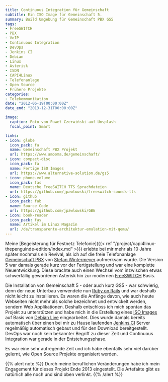 ```yaml
---
title: Continuous Integration für Gemeinschaft
subtitle: Ein ISO Image für Gemeinschaft 5.
summary: Build Umgebung für Gemeinschaft PBX GS5
tags:
- FreeSWITCH
- PBX
- VoIP
- Continuous Integration
- DevOps
- Jenkins CI
- Debian
- Linux
- Asterisk
- ISDN
- CAPI4Linux
- Telefonanlage
- Open Source
- Frühere Projekte
categories:
- Telekommunikation
date: "2012-06-19T00:00:00Z"
date_end: "2013-12-31T00:00:00Z"

image:
  caption: Foto von Paweł Czerwiński auf Unsplash
  focal_point: Smart

links:
- icon: globe
  icon_pack: fa
  name: Gemeinschaft PBX Projekt
  url: https://www.amooma.de/gemeinschaft/
- icon: compact-disc
  icon_pack: fa
  name: Fertige ISO Images
  url: https://www.alternative-solution.de/gs5
- icon: phone-volume
  icon_pack: fas
  name: Deutsche FreeSWITCH TTS Sprachdateien
  url: https://github.com/jpawlowski/freeswitch-sounds-tts
- icon: github
  icon_pack: fab
  name: Source Code
  url: https://github.com/jpawlowski/GBE
- icon: book-reader
  icon_pack: fas
  name: Artikel im Linux Magazin
  url: /de/transparente-architektur-emulation-mit-qemu/
---
```


Meine [Begeisterung für Festnetz Telefonie]({{< ref "/project/capi4linux-thepenguinde-edition/index.md" >}}) erlebte bei mir mehr als 10 Jahre später nochmals ein Revival, als ich auf die freie Telefonanlage [Gemeinschaft PBX](https://web.archive.org/web/20121101201537/http://www.amooma.de/gemeinschaft/) von [Stefan Wintermeyer](https://www.wintermeyer.de/) aufmerksam wurde. Die Version 5 war damals gerade kurz vor der Fertigstellung und war eine komplette Neuentwicklung. Diese brachte auch einen Wechsel vom inzwischen etwas schwerfällig gewordenen Asterisk hin zur modernen [FreeSWITCH](https://freeswitch.com/) Basis.

Die Installation von Gemeinschaft 5 - oder auch kurz GS5 - war schwierig, denn der neue Unterbau verwendete nun [Ruby on Rails](https://rubyonrails.org/) und war deshalb nicht leicht zu installieren. Es waren die Anfänge davon, wie auch heute Webseiten nicht mehr als solche bezeichnet und entwickelt werden, sondern Web Applikationen.
Deshalb entschloss ich mich spontan das Projekt zu unterstützen und habe mich in die Erstellung eines [ISO Images](https://web.archive.org/web/20130521194720/http://amooma.de/gemeinschaft/gs5) auf Basis von [Debian Live](https://wiki.debian.org/DebianLive) eingearbeitet. Dies wurde damals bereits automatisch über einen bei mir zu Hause laufenden [Jenkins CI](https://jenkins.io/) Server regelmäßig automatisch gebaut und für den Download bereitgestellt. DevOps war noch kein bekannter Begriff zu dieser Zeit und Continuous Integration war gerade in der Entstehungsphase.

Es war eine sehr aufregende Zeit und ich habe ebenfalls sehr viel darüber gelernt, wie Open Source Projekte organisiert werden.

{{% alert note %}}
Durch meine beruflichen Veränderungen habe ich mein Engagement für dieses Projekt Ende 2013 eingestellt. Die Artefakte gibt es natürlich alle noch und sind oben verlinkt.
{{% /alert %}}

